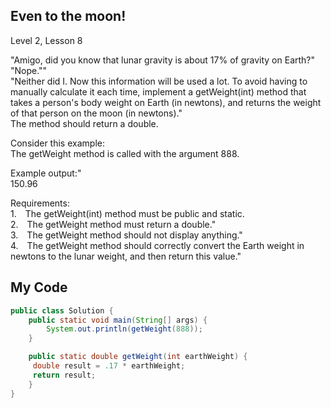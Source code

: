 ## Even to the moon!
Level 2, Lesson 8

"Amigo, did you know that lunar gravity is about 17% of gravity on Earth?"<br>
"Nope.""<br>
"Neither did I. Now this information will be used a lot. To avoid having to manually calculate it each time, implement a getWeight(int) method that takes a person's body weight on Earth (in newtons), and returns the weight of that person on the moon (in newtons)."<br>
The method should return a double.

Consider this example:<br>
The getWeight method is called with the argument 888.

Example output:"<br>
150.96

Requirements:<br>
1. The getWeight(int) method must be public and static.<br>
2. The getWeight method must return a double."<br>
3. The getWeight method should not display anything."<br>
4. The getWeight method should correctly convert the Earth weight in newtons to the lunar weight, and then return this value."<br>

## My Code
```java
public class Solution {
    public static void main(String[] args) {
        System.out.println(getWeight(888));
    }

    public static double getWeight(int earthWeight) {
     double result = .17 * earthWeight;
     return result;
    }
}
```
